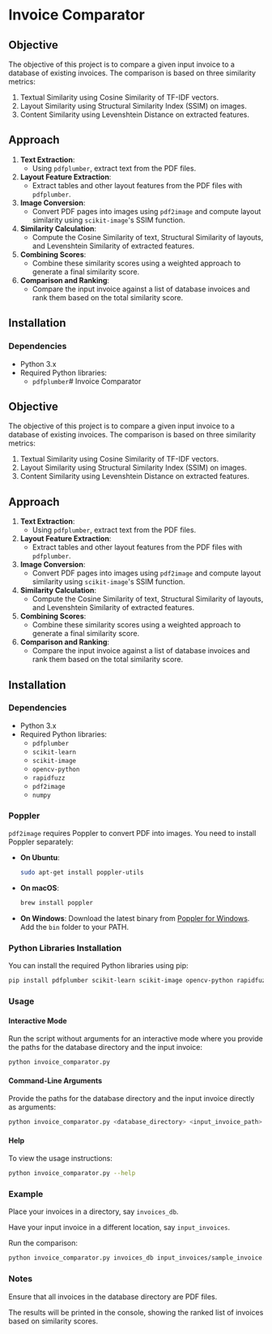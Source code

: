# Invoice Comparator

## Objective
The objective of this project is to compare a given input invoice to a database of existing invoices. The comparison is based on three similarity metrics:
1. Textual Similarity using Cosine Similarity of TF-IDF vectors.
2. Layout Similarity using Structural Similarity Index (SSIM) on images.
3. Content Similarity using Levenshtein Distance on extracted features.

## Approach
1. **Text Extraction**:
   - Using `pdfplumber`, extract text from the PDF files.
2. **Layout Feature Extraction**:
   - Extract tables and other layout features from the PDF files with `pdfplumber`.
3. **Image Conversion**:
   - Convert PDF pages into images using `pdf2image` and compute layout similarity using `scikit-image`'s SSIM function.
4. **Similarity Calculation**:
   - Compute the Cosine Similarity of text, Structural Similarity of layouts, and Levenshtein Similarity of extracted features.
5. **Combining Scores**:
   - Combine these similarity scores using a weighted approach to generate a final similarity score.
6. **Comparison and Ranking**:
   - Compare the input invoice against a list of database invoices and rank them based on the total similarity score.

## Installation
### Dependencies
- Python 3.x
- Required Python libraries:
  - `pdfplumber`# Invoice Comparator

## Objective
The objective of this project is to compare a given input invoice to a database of existing invoices. The comparison is based on three similarity metrics:
1. Textual Similarity using Cosine Similarity of TF-IDF vectors.
2. Layout Similarity using Structural Similarity Index (SSIM) on images.
3. Content Similarity using Levenshtein Distance on extracted features.

## Approach
1. **Text Extraction**:
   - Using `pdfplumber`, extract text from the PDF files.
2. **Layout Feature Extraction**:
   - Extract tables and other layout features from the PDF files with `pdfplumber`.
3. **Image Conversion**:
   - Convert PDF pages into images using `pdf2image` and compute layout similarity using `scikit-image`'s SSIM function.
4. **Similarity Calculation**:
   - Compute the Cosine Similarity of text, Structural Similarity of layouts, and Levenshtein Similarity of extracted features.
5. **Combining Scores**:
   - Combine these similarity scores using a weighted approach to generate a final similarity score.
6. **Comparison and Ranking**:
   - Compare the input invoice against a list of database invoices and rank them based on the total similarity score.

## Installation
### Dependencies
- Python 3.x
- Required Python libraries:
  - `pdfplumber`
  - `scikit-learn`
  - `scikit-image`
  - `opencv-python`
  - `rapidfuzz`
  - `pdf2image`
  - `numpy`

### Poppler
`pdf2image` requires Poppler to convert PDF into images. You need to install Poppler separately:

- **On Ubuntu**:
  ```sh
  sudo apt-get install poppler-utils
  ```

- **On macOS**:
  ```sh
  brew install poppler
  ```

- **On Windows**: Download the latest binary from [Poppler for Windows](https://github.com/oschwartz10612/poppler-windows). Add the `bin` folder to your PATH.

### Python Libraries Installation
You can install the required Python libraries using pip:

```sh
pip install pdfplumber scikit-learn scikit-image opencv-python rapidfuzz pdf2image numpy
```

### Usage
#### Interactive Mode
Run the script without arguments for an interactive mode where you provide the paths for the database directory and the input invoice:

```sh
python invoice_comparator.py
```

#### Command-Line Arguments
Provide the paths for the database directory and the input invoice directly as arguments:

```sh
python invoice_comparator.py <database_directory> <input_invoice_path>
```

#### Help
To view the usage instructions:

```sh
python invoice_comparator.py --help
```

### Example
Place your invoices in a directory, say `invoices_db`.

Have your input invoice in a different location, say `input_invoices`.

Run the comparison:

```sh
python invoice_comparator.py invoices_db input_invoices/sample_invoice.pdf
```

### Notes
Ensure that all invoices in the database directory are PDF files.

The results will be printed in the console, showing the ranked list of invoices based on similarity scores.

